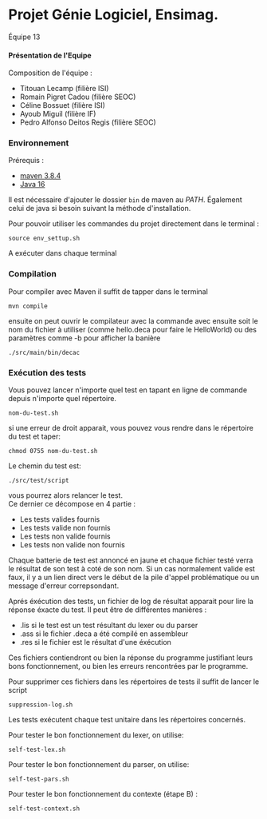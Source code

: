 
# Projet Génie Logiciel, Ensimag.
Équipe 13

#### Présentation de l'Equipe
Composition de l'équipe :
  - Titouan Lecamp (filière ISI)
  - Romain Pigret Cadou (filière SEOC)
  - Céline Bossuet (filière ISI)
  - Ayoub Miguil (filière IF) 
  - Pedro Alfonso Deitos Regis (filière SEOC) 


### Environnement

Prérequis :
- [maven 3.8.4](https://maven.apache.org/download.cgi)
- [Java 16](https://openjdk.java.net/install/)

Il est nécessaire d'ajouter le dossier `bin` de maven au *PATH*.
Également celui de java si besoin suivant la méthode d'installation.

Pour pouvoir utiliser les commandes du projet directement dans le terminal :
```
source env_settup.sh
```
A exécuter dans chaque terminal


### Compilation 

Pour compiler avec Maven il suffit de tapper dans le terminal 

``
mvn compile
``

ensuite on peut ouvrir le compilateur avec la commande avec ensuite soit le nom du fichier à utiliser (comme hello.deca pour faire le HelloWorld) ou des paramètres comme -b pour afficher la banière

``
./src/main/bin/decac
``

### Exécution des tests

Vous pouvez lancer n'importe quel test en tapant en ligne de commande depuis n'importe quel répertoire.

``
nom-du-test.sh
``

si une erreur de droit apparait, vous pouvez vous rendre dans le répertoire du test et taper:

``
chmod 0755 nom-du-test.sh
``

Le chemin du test est:

``
./src/test/script
``

vous pourrez alors relancer le test.  
Ce dernier ce décompose en 4 partie :
- Les tests valides fournis
- Les tests valide non fournis
- Les tests non valide fournis
- Les tests non valide non fournis

Chaque batterie de test est annoncé en jaune et chaque fichier testé verra le résultat de son test à coté de son nom. Si un cas normalement valide est faux, il y a un lien direct vers le début de la pile d'appel problématique ou un message d'erreur
correpsondant. 


  
Aprés éxécution des tests, un fichier de log de résultat apparait pour lire la réponse éxacte du test.
Il peut être de différentes manières : 
- .lis si le test est un test résultant du lexer ou du parser
- .ass si le fichier .deca a été compilé en assembleur
- .res si le fichier est le résultat d'une éxécution

Ces fichiers contiendront ou bien la réponse du programme justifiant leurs bons fonctionnement, ou bien les erreurs rencontrées par le programme.

Pour supprimer ces fichiers dans les répertoires de tests il suffit de lancer le script

``
suppression-log.sh
``

Les tests exécutent chaque test unitaire dans les répertoires concernés.

Pour tester le bon fonctionnement du lexer, on utilise:

``
self-test-lex.sh
``

Pour tester le bon fonctionnement du parser, on utilise:

``
self-test-pars.sh
``

Pour tester le bon fonctionnement du contexte (étape B) :

``
self-test-context.sh
``




